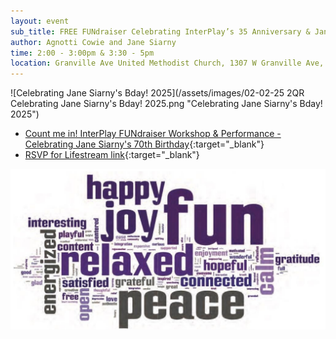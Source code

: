 ```yaml
---
layout: event
sub_title: FREE FUNdraiser Celebrating InterPlay’s 35 Anniversary & Jane Siarny's 70th Birthday
author: Agnotti Cowie and Jane Siarny
time: 2:00 - 3:00pm & 3:30 - 5pm
location: Granville Ave United Methodist Church, 1307 W Granville Ave, Chicago IL 60660
---
```


![Celebrating Jane Siarny's Bday! 2025](/assets/images/02-02-25 2QR Celebrating Jane Siarny's Bday! 2025.png "Celebrating Jane Siarny's Bday! 2025")

- [Count me in! InterPlay FUNdraiser Workshop & Performance - Celebrating Jane Siarny's 70th Birthday](https://docs.google.com/forms/d/e/1FAIpQLSf6KrwZlVP6OcUXdcJuy5YXVSD660YVZGE7jiwtOKEJRcMcCg/viewform){:target="_blank"}
- [RSVP for Lifestream link](https://docs.google.com/forms/d/e/1FAIpQLSf6KrwZlVP6OcUXdcJuy5YXVSD660YVZGE7jiwtOKEJRcMcCg/viewform){:target="_blank"}

![word cloud](/assets/images/word_cloud.jpg "word cloud")
